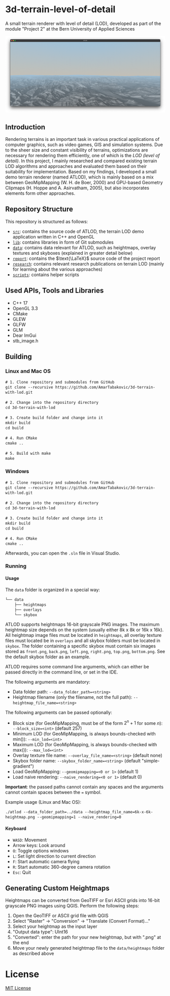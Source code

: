 # 3d-terrain-level-of-detail
A small terrain renderer with level of detail (LOD), developed as part of the module "Project 2" at the Bern University of Applied Sciences

![ATLOD](doc/atlod-preview.png)

## Introduction
Rendering terrains is an important task in various practical applications of 
computer graphics, such as video games, GIS and simulation systems. 
Due to the sheer size and constant visibility of terrains, optimizations are necessary 
for rendering them efficiently, one of which is the *LOD (level of detail)*.
In this project, I mainly researched and compared existing terrain LOD
algorithms and approaches and evaluated them based on their suitability for implementation.
Based on my findings, I developed a small demo terrain renderer (named ATLOD),
which is mainly based on a mix between GeoMipMapping (W. H. de Boer, 2000) and 
GPU-based Geometry Clipmaps (H. Hoppe and A. Asirvatham, 2005), but also 
incorporates elements form other approaches.

## Repository Structure
This repository is structured as follows:

- [`src`](src): contains the source code of ATLOD, the terrain LOD demo application written in C++ and OpenGL
- [`lib`](lib): contains libraries in form of Git submodules
- [`data`](data): contains data relevant for ATLOD, such as heightmaps, overlay textures and skyboxes (explained in greater detail below)
- [`report`](report): contains the $\text{\LaTeX}$ source code of the project report
- [`research`](research): contains relevant research publications on terrain LOD (mainly for learning about the various approaches)
- [`scripts`](scripts): contains helper scripts

## Used APIs, Tools and Libraries
- C++ 17
- OpenGL 3.3
- CMake
- GLEW
- GLFW
- GLM
- Dear ImGui
- stb_image.h

## Building
### Linux and Mac OS
```plaintext
# 1. Clone repository and submodules from GitHub
git clone --recursive https://github.com/AmarTabakovic/3d-terrain-with-lod.git

# 2. Change into the repository directory
cd 3d-terrain-with-lod

# 3. Create build folder and change into it
mkdir build
cd build

# 4. Run CMake
cmake ..

# 5. Build with make
make
```

### Windows
```plaintext
# 1. Clone repository and submodules from GitHub
git clone --recursive https://github.com/AmarTabakovic/3d-terrain-with-lod.git

# 2. Change into the repository directory
cd 3d-terrain-with-lod

# 3. Create build folder and change into it
mkdir build
cd build

# 4. Run CMake
cmake ..
```

Afterwards, you can open the `.sln` file in Visual Studio.

### Running
#### Usage
The `data` folder is organized in a special way:
```plaintext
└── data
    ├── heightmaps
    ├── overlays
    └── skybox
```

ATLOD supports heightmaps 16-bit grayscale PNG images. The maximum heightmap size depends on the system 
(usually either 8k x 8k or 16k x 16k).
All heightmap image files must be located in `heightmaps`, all overlay texture files must located be in `overlays`
and all skybox folders must be located in `skybox`. 
The folder containing a specific skybox 
must contain six images stored as `front.png`, `back.png`, `left.png`, `right.png`, `top.png`, `bottom.png`.
See the default skybox folder as an example.

ATLOD requires some command line arguments, which can either be passed directly 
in the command line, or set in the IDE.

The following arguments are mandatory:
- Data folder path: `--data_folder_path=<string>`
- Heightmap filename (only the filename, not the full path): `--heightmap_file_name=<string>`

The following arguments can be passed optionally:
- Block size (for GeoMipMapping, must be of the form $2^n + 1$ for some $n$): `--block_size=<int>` (default 257)
- Minimum LOD (for GeoMipMapping, is always bounds-checked with min()): `--min_lod=<int>`
- Maximum LOD (for GeoMipMapping, is always bounds-checked with max()): `--max_lod=<int>`
- Overlay texture file name: `--overlay_file_name=<string>` (default none)
- Skybox folder name: `--skybox_folder_name=<string>` (default "simple-gradient")
- Load GeoMipMapping: `--geomipmapping=<0 or 1>` (default 1)
- Load naive rendering: `--naive_rendering=<0 or 1>` (default 0)

**Important**: the passed paths cannot contain any spaces and the arguments cannot contain spaces between the `=` symbol.

Example usage (Linux and Mac OS):
```plaintext
./atlod --data_folder_path=../data --heightmap_file_name=6k-x-6k-heightmap.png --geomipmapping=1 --naive_rendering=0
```

#### Keyboard 
- `WASD`: Movement
- Arrow keys: Look around
- `O`: Toggle options windows
- `L`: Set light direction to current direction
- `F`: Start automatic camera flying
- `R`: Start automatic 360-degree camera rotation
- `Esc`: Quit

## Generating Custom Heightmaps
Heightmaps can be converted from GeoTIFF or Esri ASCII grids into 16-bit grayscale PNG images using QGIS.
Perform the following steps:
1. Open the GeoTIFF or ASCII grid file with QGIS
2. Select "Raster" -> "Conversion" -> "Translate (Convert Format)..."
3. Select your heightmap as the input layer
4. "Output data type": UInt16
5. "Converted": enter the path for your new heightmap, but with ".png" at the end
6. Move your newly generated heightmap file to the `data/heightmaps` folder as described above

# License

[MIT License](LICENSE)
